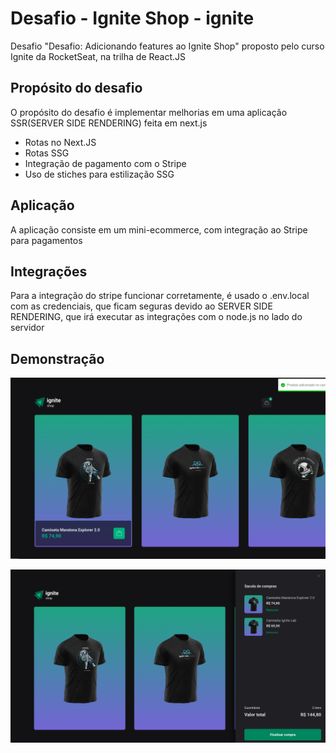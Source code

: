 # Desafio - Ignite Shop - ignite

Desafio "Desafio: Adicionando features ao Ignite Shop" proposto pelo curso Ignite da RocketSeat, na trilha de React.JS

## Propósito do desafio

O propósito do desafio é implementar melhorias em uma aplicação SSR(SERVER SIDE RENDERING) feita em next.js

- Rotas no Next.JS
- Rotas SSG
- Integração de pagamento com o Stripe
- Uso de stiches para estilização SSG


## Aplicação

A aplicação consiste em um mini-ecommerce, com integração ao Stripe para pagamentos


## Integrações

Para a integração do stripe funcionar corretamente, é usado o .env.local com as credenciais, que ficam
seguras devido ao SERVER SIDE RENDERING, que irá executar as integrações com o node.js no lado do servidor


## Demonstração

![Home](./midias/01.png)

![Carrinho](./midias/02.png)



